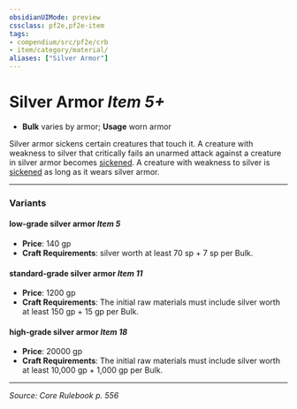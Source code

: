 ```yaml
---
obsidianUIMode: preview
cssclass: pf2e,pf2e-item
tags:
- compendium/src/pf2e/crb
- item/category/material/
aliases: ["Silver Armor"]
---
```

# Silver Armor *Item 5+*  

- **Bulk** varies by armor; **Usage** worn armor

Silver armor sickens certain creatures that touch it. A creature with weakness to silver that critically fails an unarmed attack against a creature in silver armor becomes [sickened](rules/conditions.md#Sickened). A creature with weakness to silver is [sickened](rules/conditions.md#Sickened) as long as it wears silver armor.

---

### Variants

#### low-grade silver armor *Item 5*

- **Price**: 140 gp
- **Craft Requirements**: silver worth at least 70 sp + 7 sp per Bulk.

#### standard-grade silver armor *Item 11*

- **Price**: 1200 gp
- **Craft Requirements**: The initial raw materials must include silver worth at least 150 gp + 15 gp per Bulk.

#### high-grade silver armor *Item 18*

- **Price**: 20000 gp
- **Craft Requirements**: The initial raw materials must include silver worth at least 10,000 gp + 1,000 gp per Bulk.

---
*Source: Core Rulebook p. 556*